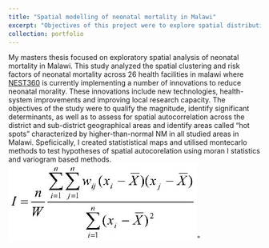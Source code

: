 ```yaml
---
title: "Spatial modelling of neonatal mortality in Malawi"
excerpt: "Objectives of this project were to explore spatial distribution of neonatal mortality in Malawi.<br/><img src='/images/IMAG5631.jpg'>"
collection: portfolio
---
```


My masters thesis focused on exploratory spatial analysis of neonatal mortality in Malawi. This study analyzed the spatial clustering and risk factors of neonatal mortality across 26 health facilities in malawi where [NEST360](https://nest360.org) is currently implementing a number of innovations to reduce neonatal morality. These innovations include new technologies, health-system improvements and improving local research capacity. The objectives of the study were to qualify the magnitude, identify significant determinants, as well as to assess for spatial autocorrelation across the district and sub-district geographical areas and identify areas called “hot spots” characterized by higher-than-normal NM in all studied areas in Malawi. Speficically, I created statististical maps and utilised montecarlo methods to test hypotheses of spatial autocorelation using moran I statistics and variogram based methods.
<br/>
<img src='/images/morans_i.jpeg'>"


